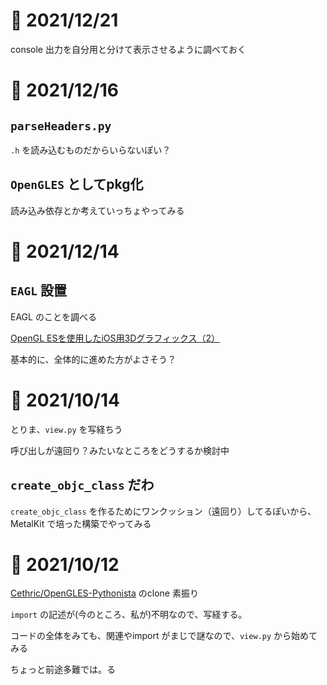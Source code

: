 # 📝 2021/12/21

console 出力を自分用と分けて表示させるように調べておく


# 📝 2021/12/16

## `parseHeaders.py`

`.h` を読み込むものだからいらないぽい？

## `OpenGLES` としてpkg化

読み込み依存とか考えていっちょやってみる


# 📝 2021/12/14

## `EAGL` 設置

EAGL のことを調べる


[OpenGL ESを使用したiOS用3Dグラフィックス（2）]('https://secondflush2.blog.fc2.com/blog-entry-817.html)


基本的に、全体的に進めた方がよさそう？


# 📝 2021/10/14

とりま、`view.py` を写経ちう

呼び出しが遠回り？みたいなところをどうするか検討中


## `create_objc_class` だわ

`create_objc_class` を作るためにワンクッション（遠回り）してるぽいから、MetalKit で培った構築でやってみる



# 📝 2021/10/12


[Cethric/OpenGLES-Pythonista](https://github.com/Cethric/OpenGLES-Pythonista) のclone 素振り


`import` の記述が(今のところ、私が)不明なので、写経する。


コードの全体をみても、関連やimport がまじで謎なので、`view.py` から始めてみる


ちょっと前途多難では。る


